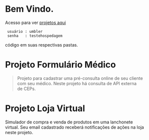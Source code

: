 Bem Vindo.
============================================================================
Acesso para ver [projetos aqui](http://github-oiler707-com.umbler.net/)
```
 usuário : umbler
 senha   : testehospedagem
```
código em suas respectivas pastas.

Projeto Formulário Médico
============================================================================

> Projeto para cadastrar uma pré-consulta online de seu cliente  
com seu  médico.  Neste  projeto há  consulta de API  externa  
de CEPs.  

Projeto Loja Virtual
============================================================================
Simulador de compra e venda de produtos em uma lanchonete  
virtual. Seu email cadastrado receberá notificações de ações na loja  
neste projeto.








